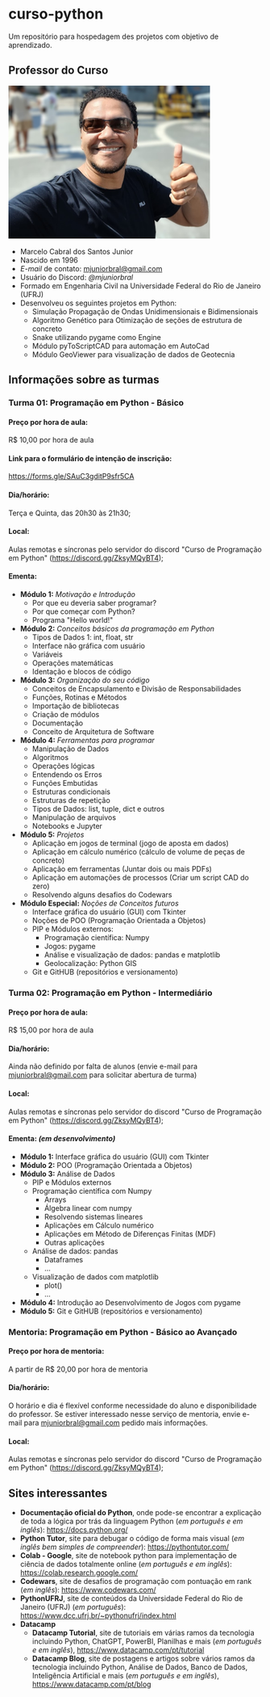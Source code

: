 # curso-python
Um repositório para hospedagem des projetos com objetivo de aprendizado.

## Professor do Curso

<img src="professor_marcelo.jpg" alt="perfil_professor" style="width:400px;"/>

- Marcelo Cabral dos Santos Junior
- Nascido em 1996
- *E-mail* de contato: mjuniorbral@gmail.com
- Usuário do Discord: _@mjuniorbral_
- Formado em Engenharia Civil na Universidade Federal do Rio de Janeiro (UFRJ)
- Desenvolveu os seguintes projetos em Python:
    - Simulação Propagação de Ondas Unidimensionais e Bidimensionais
    - Algoritmo Genético para Otimização de seções de estrutura de concreto
    - Snake utilizando pygame como Engine
    - Módulo pyToScriptCAD para automação em AutoCad
    - Módulo GeoViewer para visualização de dados de Geotecnia

## Informações sobre as turmas
### Turma 01: Programação em Python - Básico
#### Preço por hora de aula:
R$ 10,00 por hora de aula
#### Link para o formulário de intenção de inscrição:
https://forms.gle/SAuC3gditP9sfr5CA
#### Dia/horário:
Terça e Quinta, das 20h30 às 21h30;
#### Local:
Aulas remotas e síncronas pelo servidor do discord "Curso de Programação em Python" (https://discord.gg/ZksyMQyBT4);
#### Ementa:
- **Módulo 1:** *Motivação e Introdução*
    - Por que eu deveria saber programar?
    - Por que começar com Python?
    - Programa "Hello world!"
- **Módulo 2:** *Conceitos básicos da programação em Python*
    - Tipos de Dados 1: int, float, str
    - Interface não gráfica com usuário
    - Variáveis
    - Operações matemáticas
    - Identação e blocos de código
- **Módulo 3:** *Organização do seu código*
    - Conceitos de Encapsulamento e Divisão de Responsabilidades
    - Funções, Rotinas e Métodos
    - Importação de bibliotecas
    - Criação de módulos
    - Documentação
    - Conceito de Arquitetura de Software
- **Módulo 4:** *Ferramentas para programar*
    - Manipulação de Dados
    - Algoritmos
    - Operações lógicas
    - Entendendo os Erros
    - Funções Embutidas
    - Estruturas condicionais
    - Estruturas de repetição
    - Tipos de Dados: list, tuple, dict e outros
    - Manipulação de arquivos
    - Notebooks e Jupyter
- **Módulo 5:** *Projetos*
    - Aplicação em jogos de terminal (jogo de aposta em dados)
    - Aplicação em cálculo numérico (cálculo de volume de peças de concreto)
    - Aplicação em ferramentas (Juntar dois ou mais PDFs)
    - Aplicação em automações de processos (Criar um script CAD do zero)
    - Resolvendo alguns desafios do Codewars
- **Módulo Especial:** *Noções de Conceitos futuros*
    - Interface gráfica do usuário (GUI) com Tkinter
    - Noções de POO (Programação Orientada a Objetos)
    - PIP e Módulos externos:
        - Programação científica: Numpy
        - Jogos: pygame
        - Análise e visualização de dados: pandas e matplotlib
        - Geolocalização: Python GIS
    - Git e GitHUB (repositórios e versionamento)

### Turma 02: Programação em Python - Intermediário
#### Preço por hora de aula:
R$ 15,00 por hora de aula
#### Dia/horário:
Ainda não definido por falta de alunos (envie e-mail para mjuniorbral@gmail.com para solicitar abertura de turma)
#### Local:
Aulas remotas e síncronas pelo servidor do discord "Curso de Programação em Python" (https://discord.gg/ZksyMQyBT4);
#### Ementa: *(em desenvolvimento)*
- **Módulo 1:** Interface gráfica do usuário (GUI) com Tkinter
- **Módulo 2:** POO (Programação Orientada a Objetos)
- **Módulo 3:** Análise de Dados
    - PIP e Módulos externos
    - Programação científica com Numpy
        - Arrays
        - Álgebra linear com numpy
        - Resolvendo sistemas lineares
        - Aplicações em Cálculo numérico
        - Aplicações em Método de Diferenças Finitas (MDF)
        - Outras aplicações
    - Análise de dados: pandas
        - Dataframes
        - ...
    - Visualização de dados com matplotlib
        - plot()
        - ...
- **Módulo 4:** Introdução ao Desenvolvimento de Jogos com pygame
- **Módulo 5:** Git e GitHUB (repositórios e versionamento)

### Mentoria: Programação em Python - Básico ao Avançado
#### Preço por hora de mentoria:
A partir de R$ 20,00 por hora de mentoria
#### Dia/horário:
O horário e dia é flexível conforme necessidade do aluno e disponibilidade do professor. Se estiver interessado nesse serviço de mentoria, envie e-mail para mjuniorbral@gmail.com pedido mais informações.
#### Local:
Aulas remotas e síncronas pelo servidor do discord "Curso de Programação em Python" (https://discord.gg/ZksyMQyBT4);

## Sites interessantes
- **Documentação oficial do Python**, onde pode-se encontrar a explicação de toda a lógica por trás da linguagem Python (*em português e em inglês*): https://docs.python.org/
- **Python Tutor**, site para debugar o código de forma mais visual (*em inglês bem simples de compreender*): https://pythontutor.com/
- **Colab - Google**, site de notebook python para implementação de ciência de dados totalmente online (*em português e em inglês*): https://colab.research.google.com/
- **Codewars**, site de desafios de programação com pontuação em rank (*em inglês*): https://www.codewars.com/
- **PythonUFRJ**, site de conteúdos da Universidade Federal do Rio de Janeiro (UFRJ) (*em português*): https://www.dcc.ufrj.br/~pythonufrj/index.html
- **Datacamp**
    - **Datacamp Tutorial**, site de tutoriais em várias ramos da tecnologia incluindo Python, ChatGPT, PowerBI, Planilhas e mais (*em português e em inglês*), https://www.datacamp.com/pt/tutorial
    - **Datacamp Blog**, site de postagens e artigos sobre vários  ramos da tecnologia incluindo Python, Análise de Dados, Banco de Dados, Inteligência Artificial e mais (*em português e em inglês*), https://www.datacamp.com/pt/blog
